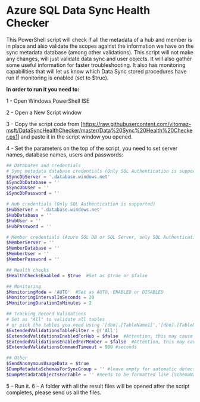 # Azure SQL Data Sync Health Checker

This PowerShell script will check if all the metadata of a hub and member is in place and also validate the scopes against the information we have on the sync metadata database (among other validations). 
This script will not make any changes, will just validate data sync and user objects. 
It will also gather some useful information for faster troubleshooting.
It also has monitoring capabilities that will let us know which Data Sync stored procedures have run if monitoring is enabled (set to $true).

**In order to run it you need to:**

1 - Open Windows PowerShell ISE

2 - Open a New Script window

3 - Copy the script code from [https://raw.githubusercontent.com/vitomaz-msft/DataSyncHealthChecker/master/Data%20Sync%20Health%20Checker.ps1] and paste it in the script window you opened.

4 - Set the parameters on the top of the script, you need to set server names, database names, users and passwords:
```powershell
## Databases and credentials
# Sync metadata database credentials (Only SQL Authentication is supported)
$SyncDbServer = '.database.windows.net'
$SyncDbDatabase = ''
$SyncDbUser = ''
$SyncDbPassword = ''

# Hub credentials (Only SQL Authentication is supported)
$HubServer = '.database.windows.net'
$HubDatabase = ''
$HubUser = ''
$HubPassword = ''

# Member credentials (Azure SQL DB or SQL Server, only SQL Authentication is supported)
$MemberServer = ''
$MemberDatabase = ''
$MemberUser = ''
$MemberPassword = ''

## Health checks
$HealthChecksEnabled = $true  #Set as $true or $false

## Monitoring
$MonitoringMode = 'AUTO'  #Set as AUTO, ENABLED or DISABLED
$MonitoringIntervalInSeconds = 20
$MonitoringDurationInMinutes = 2

## Tracking Record Validations
# Set as "All" to validate all tables
# or pick the tables you need using '[dbo].[TableName1]','[dbo].[TableName2]'
$ExtendedValidationsTableFilter = @('All') 
$ExtendedValidationsEnabledForHub = $false  #Attention, this may cause high I/O impact
$ExtendedValidationsEnabledForMember = $false  #Attention, this may cause high I/O impact
$ExtendedValidationsCommandTimeout = 900 #seconds

## Other
$SendAnonymousUsageData = $true
$DumpMetadataSchemasForSyncGroup = '' #leave empty for automatic detection
$DumpMetadataObjectsForTable = '' #needs to be formatted like [SchemaName].[TableName]

```
5 – Run it.
6 – A folder with all the result files will be opened after the script completes, please send us all the files.